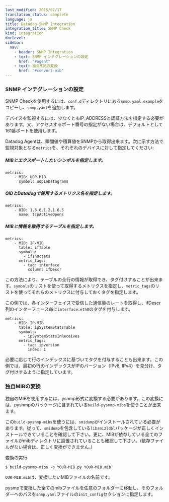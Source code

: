 ```yaml
---
last_modified: 2015/07/17
translation_status: complete
language: ja
title: Datadog-SNMP Integration
integration_title: SNMP Check
kind: integration
doclevel:
sidebar:
  nav:
    - header: SNMP Integration
    - text: SNMP インテグレーションの設定
      href: "#agent"
    - text: 独自MIBの変換
      href: "#convert-mib"
---
```


<!-- ### Configure the SNMP Agent Check -->

### SNMP インテグレーションの設定

SNMP Checkを使用するには、`conf.d`ディレクトリにある`snmp.yaml.example`をコピーし、`snmp.yaml`を追加します。

デバイスを監視するには、少なくともIP_ADDRESSと認証方法を指定する必要があります。又、アクセスするポート番号の指定がない場合は、デフォルトとして161番ポートを使用します。


<!-- <p> Our agent allows you to monitor the SNMP Counters and Gauge of your choice. Specify for each device the metrics that you want to monitor in the <code>metrics</code> subsection using one of the following method:</p>
<dl class='snmp'> -->

Datadog Agentは、瞬間値や積算値をSNMPから取得出来ます。次に示す方法で監視対象となる`metrics`を、それぞれのデバイスに対して指定してください:





<!-- #### Specify a MIB and the symbol that you want to export

    metrics:
        - MIB: UDP-MIB
          symbol: udpInDatagrams

#### Specify an OID and the name you want the metric to appear under in Datadog.

    metrics:
        - OID: 1.3.6.1.2.1.6.5
          name: tcpActiveOpens

*The name here is the one specified in the MIB but you could use any name.*

#### Specify a MIB and a table you want to extract information from.

    metrics:
        - MIB: IF-MIB
          table: ifTable
          symbols:
            - ifInOctets
          metric_tags:
            - tag: interface
              column: ifDescr

This allows you to gather information on all the table's row, as well as to specify tags to gather.
Use the `symbols` list to specify the metric to gather and the `metric_tags` list to specify the name of the tags and the source to use.

In this example the agent would gather the rate of octets received on each interface and tag it with the interface name (found in the ifDescr column), resulting in a tag such as `interface:eth0`

    metrics:
        - MIB: IP-MIB
          table: ipSystemStatsTable
          symbols:
            - ipSystemStatsInReceives
          metric_tags:
            - tag: ipversion
              index: 1

You can also gather tags based on the indices of your row, in case they are meaningful. In this example, the first row index contains the ip version that the row describes (ipv4 vs. ipv6) -->

##### MIBとエクスポートしたいシンボルを指定します。

    metrics:
        - MIB: UDP-MIB
          symbol: udpInDatagrams

##### OIDとDatadogで使用するメトリクス名を指定します。

    metrics:
        - OID: 1.3.6.1.2.1.6.5
          name: tcpActiveOpens

##### MIBと情報を取得するテーブルを指定します。

    metrics:
        - MIB: IF-MIB
          table: ifTable
          symbols:
            - ifInOctets
          metric_tags:
            - tag: interface
              column: ifDescr

この方法により、テーブルの全行の情報が取得でき、タグ付けすることが出来ます。`symbols`のリストを使って取得するメトリクスを指定し、`metric_tags`のリストを使ってそれらのメトリクスに付与しておくタグを指定します。

この例では、各インターフェイスで受信した通信量のレートを取得し、ifDescr列のインターフェース毎に`interface:eth0`のタグを付与します。

    metrics:
        - MIB: IP-MIB
          table: ipSystemStatsTable
          symbols:
            - ipSystemStatsInReceives
          metric_tags:
            - tag: ipversion
              index: 1

必要に応じて行のインデックスに基づいてタグを付与することも出来ます。この例では、最初の行のインデックスがIPのバージョン（IPv6, IPv4）を見分け、タグ付けするように指定しています。


<!-- ### Use your own Mib


To use your own MIB with the datadog-agent, you need to convert them to the pysnmp format. This can be done using the `build-pysnmp-mibs` script that ships with pysnmp.

It has a dependency on `smidump`, from the libsmi2ldbl package so make sure it is installed. Make also sure that you have all the dependencies of your MIB in your mib folder or it won't be able to convert your MIB correctly.

Run

    $ build-pysnmp-mibs -o YOUR-MIB.py YOUR-MIB.mib

where YOUR-MIB.mib is the MIB you want to convert.

Put all your pysnmp mibs into a folder and specify this folder's path in your `snmp.yaml` file, in the `init_config` section.` -->

### 独自MIBの変換


独自のMIBを使用するには、ysnmp形式に変換する必要があります。この変換には、pysnmpのパッケージに含まれている`build-pysnmp-mibs`を使うことが出来ます。

この`build-pysnmp-mibs`を使うには、`smidump`がインストールされている必要があります。従って、`smidump`を包含している`libsmi2ldbl`パッケージが正しくインストールできていることを確認して下さい。更に、MIBが依存している全てのファイルがmibディレクトリに設置されていることも確認して下さい。(依存ファイルがない場合は、正しく変換ができません。)

変換の実行

    $ build-pysnmp-mibs -o YOUR-MIB.py YOUR-MIB.mib

`OUR-MIB.mib`は、変換したいMIBファイルの名前です。

pysmpで変換した全てのmibファイルを任意のフォルダーに移動し、そのフォルダーへのパスを`snmp.yaml`ファイルの`init_config`セクションに指定します。
